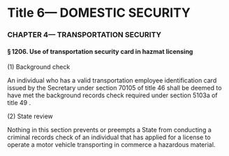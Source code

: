 
# Title 6— DOMESTIC SECURITY
### CHAPTER 4— TRANSPORTATION SECURITY
#### § 1206. Use of transportation security card in hazmat licensing

(1) Background check

An individual who has a valid transportation employee identification card issued by the Secretary under section 70105 of title 46 shall be deemed to have met the background records check required under section 5103a of title 49 .

(2) State review

Nothing in this section prevents or preempts a State from conducting a criminal records check of an individual that has applied for a license to operate a motor vehicle transporting in commerce a hazardous material.
